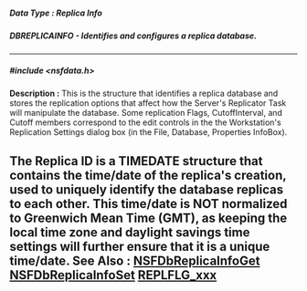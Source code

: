 ##### Data Type : Replica Info
##### DBREPLICAINFO - Identifies and configures a replica database.
---
##### #include <nsfdata.h>
**Description :**
This is the structure that identifies a replica database and stores the 
replication options that affect how the Server's Replicator Task will 
manipulate the database.  Some replication Flags, CutoffInterval, and Cutoff 
members correspond to the edit controls in the the Workstation's Replication 
Settings dialog box (in the File, Database, Properties InfoBox).

The Replica ID is a TIMEDATE structure that contains the time/date of the 
replica's creation, used to uniquely identify the database replicas to each 
other.  This time/date is NOT normalized to Greenwich Mean Time (GMT), as 
keeping the local time zone and daylight savings time settings will further 
ensure that it is a unique time/date.
**See Also :**
[NSFDbReplicaInfoGet](D:/md_files/NSFDbReplicaInfoGet.md)
[NSFDbReplicaInfoSet](D:/md_files/NSFDbReplicaInfoSet.md)
[REPLFLG_xxx](D:/md_files/REPLFLG_xxx.md)
---
